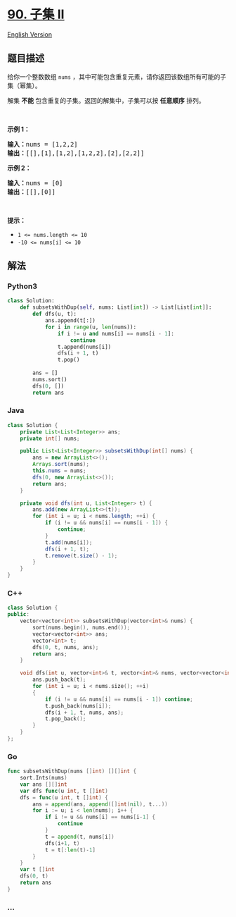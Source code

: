 # [90. 子集 II](https://leetcode-cn.com/problems/subsets-ii)

[English Version](/solution/0000-0099/0090.Subsets%20II/README_EN.md)

## 题目描述

<!-- 这里写题目描述 -->

<p>给你一个整数数组 <code>nums</code> ，其中可能包含重复元素，请你返回该数组所有可能的子集（幂集）。</p>

<p>解集 <strong>不能</strong> 包含重复的子集。返回的解集中，子集可以按 <strong>任意顺序</strong> 排列。</p>

<div class="original__bRMd">
<div>
<p> </p>

<p><strong>示例 1：</strong></p>

<pre>
<strong>输入：</strong>nums = [1,2,2]
<strong>输出：</strong>[[],[1],[1,2],[1,2,2],[2],[2,2]]
</pre>

<p><strong>示例 2：</strong></p>

<pre>
<strong>输入：</strong>nums = [0]
<strong>输出：</strong>[[],[0]]
</pre>

<p> </p>

<p><strong>提示：</strong></p>

<ul>
	<li><code>1 <= nums.length <= 10</code></li>
	<li><code>-10 <= nums[i] <= 10</code></li>
</ul>
</div>
</div>

## 解法

<!-- 这里可写通用的实现逻辑 -->

<!-- tabs:start -->

### **Python3**

<!-- 这里可写当前语言的特殊实现逻辑 -->

```python
class Solution:
    def subsetsWithDup(self, nums: List[int]) -> List[List[int]]:
        def dfs(u, t):
            ans.append(t[:])
            for i in range(u, len(nums)):
                if i != u and nums[i] == nums[i - 1]:
                    continue
                t.append(nums[i])
                dfs(i + 1, t)
                t.pop()
        
        ans = []
        nums.sort()
        dfs(0, [])
        return ans
```

### **Java**

<!-- 这里可写当前语言的特殊实现逻辑 -->

```java
class Solution {
    private List<List<Integer>> ans;
    private int[] nums;

    public List<List<Integer>> subsetsWithDup(int[] nums) {
        ans = new ArrayList<>();
        Arrays.sort(nums);
        this.nums = nums;
        dfs(0, new ArrayList<>());
        return ans;
    }

    private void dfs(int u, List<Integer> t) {
        ans.add(new ArrayList<>(t));
        for (int i = u; i < nums.length; ++i) {
            if (i != u && nums[i] == nums[i - 1]) {
                continue;
            }
            t.add(nums[i]);
            dfs(i + 1, t);
            t.remove(t.size() - 1);
        }
    }
}
```

### **C++**

```cpp
class Solution {
public:
    vector<vector<int>> subsetsWithDup(vector<int>& nums) {
        sort(nums.begin(), nums.end());
        vector<vector<int>> ans;
        vector<int> t;
        dfs(0, t, nums, ans);
        return ans;
    }

    void dfs(int u, vector<int>& t, vector<int>& nums, vector<vector<int>>& ans) {
        ans.push_back(t);
        for (int i = u; i < nums.size(); ++i)
        {
            if (i != u && nums[i] == nums[i - 1]) continue;
            t.push_back(nums[i]);
            dfs(i + 1, t, nums, ans);
            t.pop_back();
        }
    }
};
```

### **Go**

```go
func subsetsWithDup(nums []int) [][]int {
	sort.Ints(nums)
	var ans [][]int
	var dfs func(u int, t []int)
	dfs = func(u int, t []int) {
		ans = append(ans, append([]int(nil), t...))
		for i := u; i < len(nums); i++ {
			if i != u && nums[i] == nums[i-1] {
				continue
			}
			t = append(t, nums[i])
			dfs(i+1, t)
			t = t[:len(t)-1]
		}
	}
	var t []int
	dfs(0, t)
	return ans
}
```

### **...**

```

```

<!-- tabs:end -->
